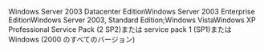 Windows Server 2003 Datacenter EditionWindows Server 2003 Enterprise EditionWindows Server 2003, Standard Edition;Windows VistaWindows XP Professional Service Pack \(2 SP2\)または service pack 1 \(SP1\)または Windows \(2000 のすべてのバージョン\)
